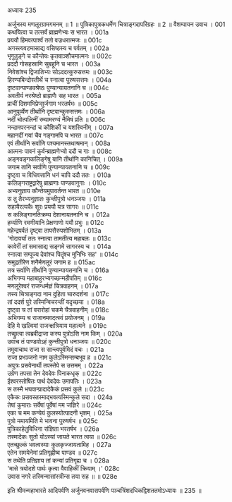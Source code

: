 अध्यायः 235

अर्जुनस्य मणलूरग्रामगमनम् ॥ 1 ॥ पुत्रिकापुत्रकधर्मेण चित्राङ्गदापरिग्रहः ॥ 2 ॥
वैशम्पायन उवाच ।	001  
कथयित्वा च तत्सर्वं ब्राह्मणेभ्यः स भारत ।	001a  
प्रययौ हिमवत्पार्श्वं ततो वज्रधरात्मजः ॥	001c  
अगस्त्यवटमासाद्य वसिष्ठस्य च पर्वतम् ।	002a  
भृगुतुङ्गे च कौन्तेयः कृतवाञ्शौचमात्मनः ॥	002c  
प्रददौ गोसहस्राणि सुबहूनि च भारत ।	003a  
निवेशांश्च द्विजातिभ्यः सोऽददत्कुरुसत्तमः ॥	003c  
हिरण्यबिन्दोस्तीर्थे च स्नात्वा पुरुषसत्तमः ।	004a  
दृष्टवान्पाण्डवश्रेष्ठः पुण्यान्यायतनानि च ॥	004c  
अवतीर्य नरश्रेष्ठो ब्राह्मणैः सह भारत ।	005a  
प्राचीं दिशमभिप्रेप्सुर्जगाम भरतर्षभः ॥	005c  
आनुपूर्व्येण तीर्थानि दृष्टवान्कुरुसत्तमः ।	006a  
नदीं चोत्पलिनीं रम्यामरण्यं नैमिषं प्रति ॥	006c  
नन्दामपरनन्दां च कौशिकीं च यशस्विनीम् ।	007a  
महानदीं गयां चैव गङ्गामपि च भारत ॥	007c  
एवं तीर्थानि सर्वाणि पश्यमानस्तथाश्रमान् ।	008a  
आत्मनः पावनं कुर्वन्ब्राह्मणेभ्यो ददौ च गाः ॥	008c  
अङ्गवङ्गकलिङ्गेषु यानि तीर्थानि कानिचित् ।	009a  
जगाम तानि सर्वाणि पुण्यान्यायतनानि च ॥	009c  
दृष्ट्वा च विधिवत्तानि धनं चापि ददौ ततः ।	010a  
कलिङ्गराष्ट्रद्वारेषु ब्राह्मणाः पाण्डवानुगाः ।	010c  
अभ्यनुज्ञाय कौन्तेयमुपावर्तन्त भारत ॥	010e  
स तु तैरभ्यनुज्ञातः कुन्तीपुत्रो धनञ्जयः ।	011a  
सहायैरल्पकैः शूरः प्रययौ यत्र सागरः ॥	011c  
स कलिङ्गानतिक्रम्य देशानायतनानि च ।	012a  
हर्म्याणि रमणीयानि प्रेक्षणाणो ययौ प्रभुः ॥	012c  
महेन्द्रपर्वतं दृष्ट्वा तापसैरुपशोभितम् ।	013a  
\'गोदावर्यां ततः स्नात्वा तामतीत्य महाबलः ॥	013c  
कावेरीं तां समासाद्य सङ्गमे सागरस्य च ।	014a  
स्नात्वा सम्पूज्य देवांश्च पितॄंश्च मुनिभिः सह\' ॥	014c  
समुद्रतीरेण शनैर्मणलूरं जगाम ह ॥	015ac  
तत्र सर्वाणि तीर्थानि पुण्यान्यायतनानि च ।	016a  
अभिगम्य महाबाहुरभ्यगच्छन्महीपतिम् ॥	016c  
मणलूरेश्वरं राजन्धर्मज्ञं चित्रवाहनम् ।	017a  
तस्य चित्राङ्गदा नाम दुहिता चारुदर्शना ॥	017c  
तां ददर्श पुरे तस्मिन्विचरन्तीं यदृच्छया ।	018a  
दृष्ट्वा च तां वरारोहां चकमे चैत्रवाहनीम् ॥	018c  
अभिगम्य च राजानमवदत्स्वं प्रयोजनम् ।	019a  
देहि मे खल्विमां राजन्क्षत्रियाय महात्मने ॥	019c  
तच्छ्रुत्वा त्वब्रवीद्राजा कस्य पुत्रोऽसि नाम किम् ।	020a  
उवाच तं पाण्डवोऽहं कुन्तीपुत्रो धनञ्जयः ॥	020c  
तमुवाचाथ राजा स सान्त्वपूर्वमिदं वचः ।	021a  
राजा प्रभञ्जनो नाम कुलेऽस्मिन्सम्बभूव ह ॥	021c  
अपुत्रः प्रसवेनार्थी तपस्तेपे स उत्तमम् ।	022a  
उग्रेण तपसा तेन देवदेवः पिनाकधृक् ॥	022c  
ईश्वरस्तोषितः पार्थ देवदेवः उमापतिः ।	023a  
स तस्मै भघवान्प्रादादेकैकं प्रसवं कुले ॥	023c  
एकैकः प्रसवस्तस्माद्भवत्यस्मिन्कुले सदा ।	024a  
तेषां कुमाराः सर्वेषां पूर्वेषां मम जज्ञिरे ॥	024c  
एका च मम कन्येयं कुलस्योत्पादनी भृशम् ।	025a  
पुत्रो ममायमिति मे भावना पुरुषर्षभ ॥	025c  
पुत्रिकाहेतुविधिना संज्ञिता भरतर्षभ ।	026a  
तस्मादेकः सुतो योऽस्यां जायते भारत त्वया ॥	026c  
एतच्छुल्कं भवत्वस्याः कुलकृज्जायतामिह ।	027a  
एतेन समयेनेमां प्रतिगृह्णीष्व पाण्डव ॥	027c  
स तथेति प्रतिज्ञाय तां कन्यां प्रतिगृह्य च ।	028a  
\'मासे त्रयोदशे पार्थः कृत्वा वैवाहिकीं क्रियाम् ।\'	028c  
उवास नगरे तस्मिन्मासांस्त्रीन्स तया सह ॥ ॥	028e  

इति श्रीमन्महाभारते आदिपर्वणि अर्जुनवनवासपर्वणि पञ्चत्रिंशदधिकद्विशततमोऽध्यायः ॥ 235 ॥
